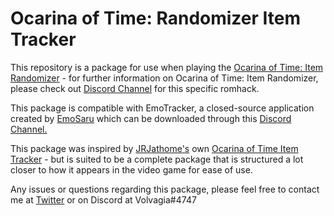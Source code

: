 # Ocarina of Time: Randomizer Item Tracker

This repository is a package for use when playing the [Ocarina of Time: Item Randomizer](https://github.com/AmazingAmpharos/OoT-Randomizer) - for further information on Ocarina of Time: Item Randomizer, please check out [Discord Channel](https://goo.gl/61RxPP) for this specific romhack.

This package is compatible with EmoTracker, a closed-source application created by [EmoSaru](https://github.com/emosaru) which can be downloaded through this [Discord Channel.](https://goo.gl/XG844K)

This package was inspired by [JRJathome's](https://github.com/JRJathome) own [Ocarina of Time Item Tracker](https://github.com/JRJathome/OoTRandoItemTracker) - but is suited to be a complete package that is structured a lot closer to how it appears in the video game for ease of use. 

Any issues or questions regarding this package, please feel free to contact me at [Twitter](https://twitter.com/volvagia224) or on Discord at Volvagia#4747
